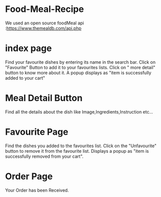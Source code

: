 # Food-Meal-Recipe
We used an open source foodMeal api :https://www.themealdb.com/api.php

# index page
Find your favourite dishes by entering its name in the search bar. Click on "Favourite" Button to add it to your favourites lists. Click on " more detail" button to know more about it. A popup displays as "item is successfully added to your cart"

# Meal Detail Button
Find all the details about the dish like Image,Ingredients,Instruction etc...

# Favourite Page
Find the dishes you added to the favourites list. Click on the "Unfavourite" button to remove it from the favourite list. Displays a popup as "item is successfully removed from your cart".

# Order Page
Your Order has been Received.

